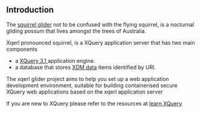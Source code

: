 
## Introduction

The [squirrel glider](https://en.wikipedia.org/wiki/Squirrel_glider) not to be confused with the flying squirrel, is a nocturnal gliding possum that
lives amongst the trees of Australia.

Xqerl pronounced squirrel, is a XQuery application server that has two main components 
  - a [XQuery 3.1 ](https://www.w3.org/TR/xquery-31/) application engine.
  - a database that stores [XDM data](https://www.w3.org/TR/xpath-datamodel/) items identified by URI. 

The xqerl glider project aims to help you set up a web application development environment,
suitable for building containerised secure XQuery web applications based on the xqerl application server

If you are new to XQuery please refer to the resources at [learn XQuery ](https://github.com/joewiz/learn-xquery)




